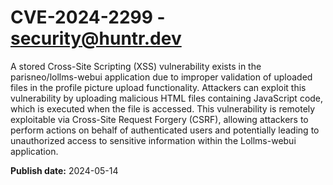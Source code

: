 # CVE-2024-2299 - security@huntr.dev

A stored Cross-Site Scripting (XSS) vulnerability exists in the parisneo/lollms-webui application due to improper validation of uploaded files in the profile picture upload functionality. Attackers can exploit this vulnerability by uploading malicious HTML files containing JavaScript code, which is executed when the file is accessed. This vulnerability is remotely exploitable via Cross-Site Request Forgery (CSRF), allowing attackers to perform actions on behalf of authenticated users and potentially leading to unauthorized access to sensitive information within the Lollms-webui application.

**Publish date:** 2024-05-14
